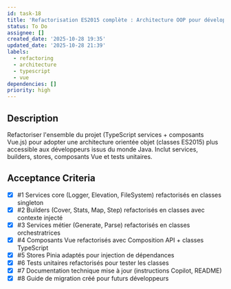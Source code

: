 ```yaml
---
id: task-18
title: 'Refactorisation ES2015 complète : Architecture OOP pour développeurs Java'
status: To Do
assignee: []
created_date: '2025-10-28 19:35'
updated_date: '2025-10-28 21:39'
labels:
  - refactoring
  - architecture
  - typescript
  - vue
dependencies: []
priority: high
---
```


## Description

<!-- SECTION:DESCRIPTION:BEGIN -->
Refactoriser l'ensemble du projet (TypeScript services + composants Vue.js) pour adopter une architecture orientée objet (classes ES2015) plus accessible aux développeurs issus du monde Java. Inclut services, builders, stores, composants Vue et tests unitaires.
<!-- SECTION:DESCRIPTION:END -->

## Acceptance Criteria
<!-- AC:BEGIN -->
- [x] #1 Services core (Logger, Elevation, FileSystem) refactorisés en classes singleton
- [x] #2 Builders (Cover, Stats, Map, Step) refactorisés en classes avec contexte injecté
- [x] #3 Services métier (Generate, Parse) refactorisés en classes orchestratrices
- [x] #4 Composants Vue refactorisés avec Composition API + classes TypeScript
- [x] #5 Stores Pinia adaptés pour injection de dépendances
- [x] #6 Tests unitaires refactorisés pour tester les classes
- [x] #7 Documentation technique mise à jour (instructions Copilot, README)
- [x] #8 Guide de migration créé pour futurs développeurs
<!-- AC:END -->
